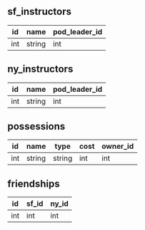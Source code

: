 ## sf_instructors

| id  | name   | pod_leader_id |
|-----|--------|---------------|
| int | string | int           |

## ny_instructors

| id  | name   | pod_leader_id |
|-----|--------|---------------|
| int | string | int           |

## possessions

| id  | name   | type   | cost | owner_id |
|-----|--------|--------|------|----------|
| int | string | string | int  | int      |

## friendships

| id  | sf_id | ny_id |
|-----|-------|-------|
| int | int   | int   |